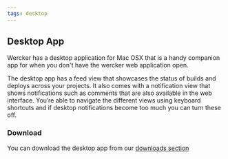 ```yaml
---
tags: desktop
---
```


## Desktop App

Wercker has a desktop application for Mac OSX that is a handy companion
app for when you don't have the wercker web application open.

The desktop app has a feed view that showcases the status of builds and deploys across your projects. It also comes with a notification view that shows notifications such as comments that are also available in the web interface.
You’re able to navigate the different views using keyboard shortcuts and if desktop notifications become too much you can turn these off.

### Download

You can download the desktop app from our [downloads
section](http://wercker.com/downloads)
